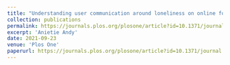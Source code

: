 ```yaml
---
title: "Understanding user communication around loneliness on online forums" 
collection: publications
permalink: https://journals.plos.org/plosone/article?id=10.1371/journal.pone.0257791
excerpt: 'Anietie Andy'
date: 2021-09-23
venue: 'Plos One'
paperurl: https://journals.plos.org/plosone/article?id=10.1371/journal.pone.0257791
---
```






